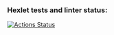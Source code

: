 ### Hexlet tests and linter status:
[![Actions Status](https://github.com/Sanapol/java-project-61/actions/workflows/hexlet-check.yml/badge.svg)](https://github.com/Sanapol/java-project-61/actions)